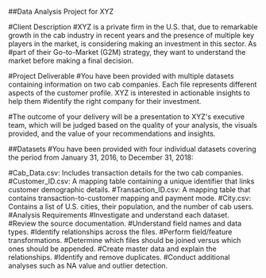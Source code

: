 ##Data Analysis Project for XYZ



#Client Description
#XYZ is a private firm in the U.S. that, due to remarkable growth in the cab industry in recent years and the presence of multiple key players in the market, is considering making an investment in this sector. As #part of their Go-to-Market (G2M) strategy, they want to understand the market before making a final decision.

#Project Deliverable
#You have been provided with multiple datasets containing information on two cab companies. Each file represents different aspects of the customer profile. XYZ is interested in actionable insights to help them #identify the right company for their investment.

#The outcome of your delivery will be a presentation to XYZ's executive team, which will be judged based on the quality of your analysis, the visuals provided, and the value of your recommendations and insights.

##Datasets
#You have been provided with four individual datasets covering the period from January 31, 2016, to December 31, 2018:

#Cab_Data.csv: Includes transaction details for the two cab companies.
#Customer_ID.csv: A mapping table containing a unique identifier that links customer demographic details.
#Transaction_ID.csv: A mapping table that contains transaction-to-customer mapping and payment mode.
#City.csv: Contains a list of U.S. cities, their population, and the number of cab users.
#Analysis Requirements
#Investigate and understand each dataset.
#Review the source documentation.
#Understand field names and data types.
#Identify relationships across the files.
#Perform field/feature transformations.
#Determine which files should be joined versus which ones should be appended.
#Create master data and explain the relationships.
#Identify and remove duplicates.
#Conduct additional analyses such as NA value and outlier detection.
